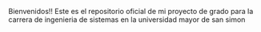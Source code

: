 Bienvenidos!!
Este es el repositorio oficial de mi proyecto de grado para la carrera de ingenieria de sistemas en la universidad mayor de san simon
